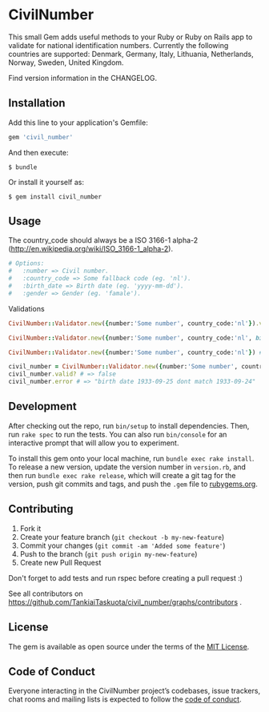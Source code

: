 # CivilNumber

This small Gem adds useful methods to your Ruby or Ruby on Rails app to validate for national identification numbers. Currently the following countries are supported: Denmark, Germany, Italy, Lithuania, Netherlands, Norway, Sweden, United Kingdom.

Find version information in the CHANGELOG.


## Installation

Add this line to your application's Gemfile:

```ruby
gem 'civil_number'
```

And then execute:

    $ bundle

Or install it yourself as:

    $ gem install civil_number

## Usage
The country_code should always be a ISO 3166-1 alpha-2 (http://en.wikipedia.org/wiki/ISO_3166-1_alpha-2).
```ruby
# Options:
#   :number => Civil number.
#   :country_code => Some fallback code (eg. 'nl').
#   :birth_date => Birth date (eg. 'yyyy-mm-dd').
#   :gender => Gender (eg. 'famale').
```
Validations
```ruby
CivilNumber::Validator.new({number:'Some number', country_code:'nl'}).valid? # => true

CivilNumber::Validator.new({number:'Some number', country_code:'nl', birth_date: 'yyyy-mm-dd'}).valid? # => true

CivilNumber::Validator.new({number:'Some number', country_code:'nl'}) # => #<CivilNumber::Validator:0x000000021e2420 @civil_number="Some number", @country_code="NL", @birth_date=birth_date from civil number information, @gender=gender from civil number information>

civil_number = CivilNumber::Validator.new({number:'Some number', country_code:'nl'})
civil_number.valid? # => false
civil_number.error # => "birth date 1933-09-25 dont match 1933-09-24"
```

## Development

After checking out the repo, run `bin/setup` to install dependencies. Then, run `rake spec` to run the tests. You can also run `bin/console` for an interactive prompt that will allow you to experiment.

To install this gem onto your local machine, run `bundle exec rake install`. To release a new version, update the version number in `version.rb`, and then run `bundle exec rake release`, which will create a git tag for the version, push git commits and tags, and push the `.gem` file to [rubygems.org](https://rubygems.org).

## Contributing

1. Fork it
2. Create your feature branch (`git checkout -b my-new-feature`)
3. Commit your changes (`git commit -am 'Added some feature'`)
4. Push to the branch (`git push origin my-new-feature`)
5. Create new Pull Request

Don't forget to add tests and run rspec before creating a pull request :)

See all contributors on https://github.com/TankiaiTaskuota/civil_number/graphs/contributors .

## License

The gem is available as open source under the terms of the [MIT License](http://opensource.org/licenses/MIT).

## Code of Conduct

Everyone interacting in the CivilNumber project’s codebases, issue trackers, chat rooms and mailing lists is expected to follow the [code of conduct](https://github.com/TankiaiTaskuota/civil_number/blob/master/CODE_OF_CONDUCT.md).
